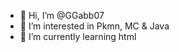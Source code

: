 - 👋 Hi, I’m @GGabb07
- 👀 I’m interested in Pkmn, MC & Java
- 🌱 I’m currently learning html

<!---
GGabb07/GGabb07 is a ✨ special ✨ repository because its `README.md` (this file) appears on your GitHub profile.
You can click the Preview link to take a look at your changes.
--->
